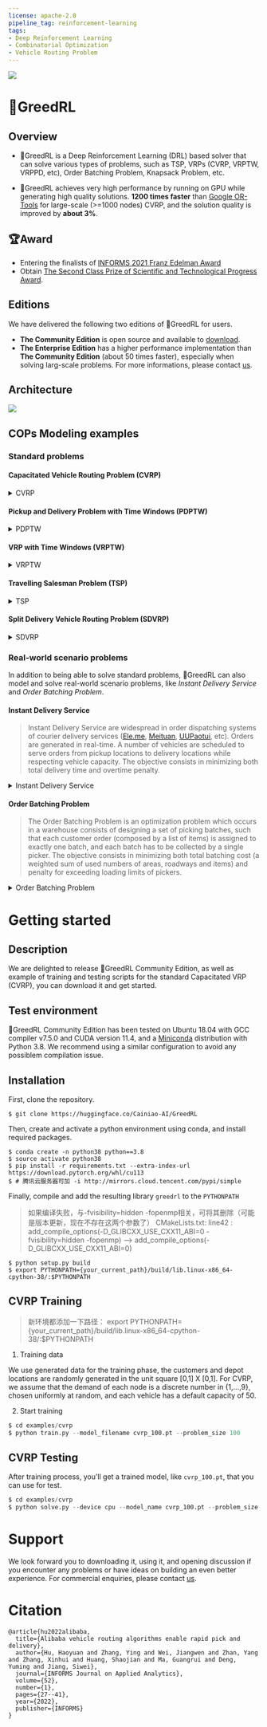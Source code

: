 ```yaml
---
license: apache-2.0
pipeline_tag: reinforcement-learning
tags:
- Deep Reinforcement Learning
- Combinatorial Optimization
- Vehicle Routing Problem
---
```


![](./images/GREEDRL-Logo-Original-640.png)


# 🤠GreedRL


## Overview

- 🤠GreedRL is a Deep Reinforcement Learning (DRL) based solver that can solve various types of problems, such as TSP, VRPs (CVRP, VRPTW, VRPPD, etc), Order Batching Problem, Knapsack Problem, etc.

- 🤠GreedRL achieves very high performance by running on GPU while generating high quality solutions.
  **1200 times faster** than [Google OR-Tools](https://developers.google.com/optimization) for large-scale (>=1000 nodes) CVRP, and the solution quality is improved by **about 3%**.

## 🏆Award

- Entering the finalists of [INFORMS 2021 Franz Edelman Award](https://www.informs.org/Resource-Center/Video-Library/Edelman-Competition-Videos/2021-Edelman-Competition-Videos/2021-Edelman-Finalist-Alibaba)
- Obtain [The Second Class Prize of Scientific and Technological Progress Award](https://www.ccf.org.cn/Awards/Awards/2022-11-08/776110.shtml).

## Editions

We have delivered the following two editions of 🤠GreedRL for users.

- **The Community Edition** is open source and available to [download](https://huggingface.co/Cainiao-AI/GreedRL).
- **The Enterprise Edition** has a higher performance implementation than **The Community Edition** (about 50 times faster), especially when solving larg-scale problems. For more informations, please contact <a href="mailto:jiangwen.wjw@alibaba-inc.com">us</a>.


## Architecture
![](./images/GREEDRL-Framwork_en.png)

## COPs Modeling examples

### Standard problems

#### Capacitated Vehicle Routing Problem (CVRP)
<details>
    <summary>CVRP</summary>

```python
from greedrl.feature import *
from greedrl.variable import *
from greedrl.function import *
from greedrl import Problem, Solution, Solver
from greedrl import runner

features = [continuous_feature('task_demand'),
            continuous_feature('worker_weight_limit'),
            continuous_feature('distance_matrix'),
            variable_feature('distance_this_to_task'),
            variable_feature('distance_task_to_end')]

variables = [task_demand_now('task_demand_now', feature='task_demand'),
             task_demand_now('task_demand_this', feature='task_demand', only_this=True),
             feature_variable('task_weight'),
             worker_variable('worker_weight_limit'),
             worker_used_resource('worker_used_weight', task_require='task_weight'),
             edge_variable('distance_last_to_this', feature='distance_matrix', last_to_this=True),
             edge_variable('distance_this_to_task', feature='distance_matrix', this_to_task=True),
             edge_variable('distance_task_to_end', feature='distance_matrix', task_to_end=True)]


class Constraint:

    def do_task(self):
        return self.task_demand_this

    def mask_task(self):
        # 已经完成的任务
        mask = self.task_demand_now <= 0
        # 车辆容量限制
        worker_weight_limit = self.worker_weight_limit - self.worker_used_weight
        mask |= self.task_demand_now * self.task_weight > worker_weight_limit[:, None]
        return mask

    def finished(self):
        return torch.all(self.task_demand_now <= 0, 1)


class Objective:

    def step_worker_end(self):
        return self.distance_last_to_this

    def step_task(self):
        return self.distance_last_to_this
```

</details>

#### Pickup and Delivery Problem with Time Windows (PDPTW)
<details>
    <summary>PDPTW</summary>

```python
from greedrl.model import runner
from greedrl.feature import *
from greedrl.variable import *
from greedrl.function import *
from greedrl import Problem, Solution, Solver

features = [local_category('task_group'),
            global_category('task_priority', 2),
            variable_feature('distance_this_to_task'),
            variable_feature('distance_task_to_end')]

variables = [task_demand_now('task_demand_now', feature='task_demand'),
             task_demand_now('task_demand_this', feature='task_demand', only_this=True),
             feature_variable('task_weight'),
             feature_variable('task_group'),
             feature_variable('task_priority'),
             feature_variable('task_due_time2', feature='task_due_time'),
             task_variable('task_due_time'),
             task_variable('task_service_time'),
             task_variable('task_due_time_penalty'),
             worker_variable('worker_basic_cost'),
             worker_variable('worker_distance_cost'),
             worker_variable('worker_due_time'),
             worker_variable('worker_weight_limit'),
             worker_used_resource('worker_used_weight', task_require='task_weight'),
             worker_used_resource('worker_used_time', 'distance_matrix', 'task_service_time', 'task_ready_time',
                                  'worker_ready_time'),
             edge_variable('distance_last_to_this', feature='distance_matrix', last_to_this=True),
             edge_variable('distance_this_to_task', feature='distance_matrix', this_to_task=True),
             edge_variable('distance_task_to_end', feature='distance_matrix', task_to_end=True)]


class Constraint:

    def do_task(self):
        return self.task_demand_this

    def mask_worker_end(self):
        return task_group_split(self.task_group, self.task_demand_now <= 0)

    def mask_task(self):
        mask = self.task_demand_now <= 0
        mask |= task_group_priority(self.task_group, self.task_priority, mask)

        worker_used_time = self.worker_used_time[:, None] + self.distance_this_to_task
        mask |= (worker_used_time > self.task_due_time2) & (self.task_priority == 0)

        # 容量约束
        worker_weight_limit = self.worker_weight_limit - self.worker_used_weight
        mask |= self.task_demand_now * self.task_weight > worker_weight_limit[:, None]
        return mask

    def finished(self):
        return torch.all(self.task_demand_now <= 0, 1)


class Objective:

    def step_worker_start(self):
        return self.worker_basic_cost

    def step_worker_end(self):
        feasible = self.worker_used_time <= self.worker_due_time
        return self.distance_last_to_this * self.worker_distance_cost, feasible

    def step_task(self):
        worker_used_time = self.worker_used_time - self.task_service_time
        feasible = worker_used_time <= self.task_due_time
        feasible &= worker_used_time <= self.worker_due_time
        cost = self.distance_last_to_this * self.worker_distance_cost
        return torch.where(feasible, cost, cost + self.task_due_time_penalty), feasible
```

</details>


#### VRP with Time Windows (VRPTW)
<details>
    <summary>VRPTW</summary>

```python
from greedrl import Problem, Solution, Solver
from greedrl.feature import *
from greedrl.variable import *
from greedrl.function import *
from greedrl.model import runner
from greedrl.myenv import VrptwEnv

features = [continuous_feature('worker_weight_limit'),
            continuous_feature('worker_ready_time'),
            continuous_feature('worker_due_time'),
            continuous_feature('worker_basic_cost'),
            continuous_feature('worker_distance_cost'),
            continuous_feature('task_demand'),
            continuous_feature('task_weight'),
            continuous_feature('task_ready_time'),
            continuous_feature('task_due_time'),
            continuous_feature('task_service_time'),
            continuous_feature('distance_matrix')]

variables = [task_demand_now('task_demand_now', feature='task_demand'),
             task_demand_now('task_demand_this', feature='task_demand', only_this=True),
             feature_variable('task_weight'),
             feature_variable('task_due_time'),
             feature_variable('task_ready_time'),
             feature_variable('task_service_time'),
             worker_variable('worker_weight_limit'),
             worker_variable('worker_due_time'),
             worker_variable('worker_basic_cost'),
             worker_variable('worker_distance_cost'),
             worker_used_resource('worker_used_weight', task_require='task_weight'),
             worker_used_resource('worker_used_time', 'distance_matrix', 'task_service_time', 'task_ready_time',
                'worker_ready_time'),
             edge_variable('distance_last_to_this', feature='distance_matrix', last_to_this=True),
             edge_variable('distance_this_to_task', feature='distance_matrix', this_to_task=True),
             edge_variable('distance_task_to_end', feature='distance_matrix', task_to_end=True)]


class Constraint:

    def do_task(self):
        return self.task_demand_this

    def mask_task(self):
        # 已经完成的任务
        mask = self.task_demand_now <= 0
        # 车辆容量限制
        worker_weight_limit = self.worker_weight_limit - self.worker_used_weight
        mask |= self.task_demand_now * self.task_weight > worker_weight_limit[:, None]

        worker_used_time = self.worker_used_time[:, None] + self.distance_this_to_task
        mask |= worker_used_time > self.task_due_time

        worker_used_time = torch.max(worker_used_time, self.task_ready_time)
        worker_used_time += self.task_service_time
        worker_used_time += self.distance_task_to_end
        mask |= worker_used_time > self.worker_due_time[:, None]

        return mask

    def finished(self):
        return torch.all(self.task_demand_now <= 0, 1)


class Objective:

    def step_worker_start(self):
        return self.worker_basic_cost

    def step_worker_end(self):
        return self.distance_last_to_this * self.worker_distance_cost

    def step_task(self):
        return self.distance_last_to_this * self.worker_distance_cost
```

</details>

#### Travelling Salesman Problem (TSP)
<details>
    <summary>TSP</summary>

```python
from greedrl.feature import *
from greedrl.variable import *
from greedrl import Problem
from greedrl import runner

features = [continuous_feature('task_location'),
            variable_feature('distance_this_to_task'),
            variable_feature('distance_task_to_end')]

variables = [task_demand_now('task_demand_now', feature='task_demand'),
             task_demand_now('task_demand_this', feature='task_demand', only_this=True),
             edge_variable('distance_last_to_this', feature='distance_matrix', last_to_this=True),
             edge_variable('distance_this_to_task', feature='distance_matrix', this_to_task=True),
             edge_variable('distance_task_to_end', feature='distance_matrix', task_to_end=True),
             edge_variable('distance_last_to_loop', feature='distance_matrix', last_to_loop=True)]


class Constraint:

    def do_task(self):
        return self.task_demand_this

    def mask_task(self):
        mask = self.task_demand_now <= 0
        return mask

    def mask_worker_end(self):
        return torch.any(self.task_demand_now > 0, 1)

    def finished(self):
        return torch.all(self.task_demand_now <= 0, 1)


class Objective:

    def step_worker_end(self):
        return self.distance_last_to_loop

    def step_task(self):
        return self.distance_last_to_this
```

</details>

#### Split Delivery Vehicle Routing Problem (SDVRP)
<details>
    <summary>SDVRP</summary>

```python
from greedrl.feature import *
from greedrl.variable import *
from greedrl import Problem
from greedrl import runner

features = [continuous_feature('task_demand'),
            continuous_feature('worker_weight_limit'),
            continuous_feature('distance_matrix'),
            variable_feature('distance_this_to_task'),
            variable_feature('distance_task_to_end')]

variables = [task_demand_now('task_demand'),
             task_demand_now('task_demand_this', feature='task_demand', only_this=True),
             feature_variable('task_weight'),
             task_variable('task_weight_this', feature='task_weight'),
             worker_variable('worker_weight_limit'),
             worker_used_resource('worker_used_weight', task_require='task_weight'),
             edge_variable('distance_last_to_this', feature='distance_matrix', last_to_this=True)]


class Constraint:

    def do_task(self):
        worker_weight_limit = self.worker_weight_limit - self.worker_used_weight
        return torch.min(self.task_demand_this, worker_weight_limit // self.task_weight_this)

    def mask_task(self):
        mask = self.task_demand <= 0
        worker_weight_limit = self.worker_weight_limit - self.worker_used_weight
        mask |= self.task_weight > worker_weight_limit[:, None]
        return mask

    def finished(self):
        return torch.all(self.task_demand <= 0, 1)


class Objective:

    def step_worker_end(self):
        return self.distance_last_to_this

    def step_task(self):
        return self.distance_last_to_this
```

</details>

### Real-world scenario problems

In addition to being able to solve standard problems, 🤠GreedRL can also model and solve real-world scenario problems, like *Instant Delivery Service* and *Order Batching Problem*.

#### Instant Delivery Service

> Instant Delivery Service are widespread in order dispatching systems of courier delivery services ([Ele.me](https://www.ele.me/), [Meituan](https://waimai.meituan.com/), [UUPaotui](https://www.uupt.com/index.htm), etc).
> Orders are generated in real-time. A number of vehicles are scheduled to serve orders from pickup locations to delivery locations while respecting vehicle capacity. The objective consists in minimizing both total delivery time and overtime penalty.


<details>
    <summary>Instant Delivery Service</summary>

```python
from greedrl.feature import *
from greedrl.variable import *
from greedrl.function import *
from greedrl import Problem
from greedrl import runner

features = [local_category('task_order'),
            global_category('task_type', 2),
            global_category('task_new_order', 2),
            variable_feature('time_this_to_task'),
            continuous_feature('x_time_matrix'),
            continuous_feature('task_due_time_x'),
            continuous_feature('worker_task_mask')]

variables = [task_demand_now('task_demand_now', feature='task_demand'),
             task_demand_now('task_demand_this', feature='task_demand', only_this=True),
             task_variable('task_pickup_this', feature='task_pickup'),
             task_variable('task_due_time_this', feature='task_due_time'),
             feature_variable('task_order', feature='task_order'),
             feature_variable('task_type', feature='task_type'),
             feature_variable('task_new_pickup', feature='task_new_pickup'),
             feature_variable('worker_task_mask', feature='worker_task_mask'),
             worker_count_now('worker_count_now', feature='worker_count'),
             worker_variable('worker_min_old_task_this', feature='worker_min_old_task'),
             worker_variable('worker_max_new_order_this', feature='worker_max_new_order'),
             worker_variable('worker_task_mask_this', feature='worker_task_mask'),
             worker_used_resource('worker_used_old_task', task_require='task_old'),
             worker_used_resource('worker_used_new_order', task_require='task_new_pickup'),
             worker_used_resource('worker_used_time', edge_require='time_matrix'),
             edge_variable('time_this_to_task', feature='x_time_matrix', this_to_task=True)]


class Constraint:

    def do_task(self):
        return self.task_demand_this

    def mask_worker_start(self):
        mask = self.worker_count_now <= 0

        finished = self.task_demand_now <= 0
        worker_task_mask = self.worker_task_mask | finished[:, None, :]
        mask |= torch.all(worker_task_mask, 2)

        return mask

    def mask_worker_end(self):
        mask = self.worker_used_old_task < self.worker_min_old_task_this
        mask |= task_group_split(self.task_order, self.task_demand_now <= 0)
        return mask

    def mask_task(self):
        mask = self.task_demand_now <= 0

        mask |= task_group_priority(self.task_order, self.task_type, mask)

        worker_max_new_order = self.worker_max_new_order_this - self.worker_used_new_order
        mask |= self.task_new_pickup > worker_max_new_order[:, None]

        mask |= self.worker_task_mask_this

        return mask

    def finished(self):
        worker_mask = self.worker_count_now <= 0
        task_mask = self.task_demand_now <= 0
        worker_task_mask = worker_mask[:, :, None] | task_mask[:, None, :]

        worker_task_mask |= self.worker_task_mask
        batch_size = worker_task_mask.size(0)
        worker_task_mask = worker_task_mask.view(batch_size, -1)
        return worker_task_mask.all(1)


class Objective:

    def step_task(self):
        over_time = (self.worker_used_time - self.task_due_time_this).clamp(min=0)
        pickup_time = self.worker_used_time * self.task_pickup_this
        return self.worker_used_time + over_time + pickup_time

    def step_finish(self):
        return self.task_demand_now.sum(1) * 1000
```

</details>

#### Order Batching Problem
> The Order Batching Problem is an optimization problem which occurs in a warehouse consists of designing a set of picking batches, such that each customer order (composed by a list of items) is assigned to exactly one batch,
> and each batch has to be collected by a single picker. The objective consists in minimizing both total batching cost (a weighted sum of used numbers of areas, roadways and items) and penalty for exceeding loading limits of pickers.

<details>
    <summary>Order Batching Problem</summary>

```python
from greedrl import Problem, Solver
from greedrl.feature import *
from greedrl.variable import *
from greedrl import runner


features = [local_feature('task_area'),
            local_feature('task_roadway'),
            local_feature('task_area_group'),
            sparse_local_feature('task_item_id', 'task_item_num'),
            sparse_local_feature('task_item_owner_id', 'task_item_num'),
            variable_feature('worker_task_item'),
            variable_feature('worker_used_roadway'),
            variable_feature('worker_used_area')]

variables = [task_demand_now('task_demand_now', feature='task_demand'),
             task_demand_now('task_demand_this', feature='task_demand', only_this=True),
             feature_variable('task_item_id'),
             feature_variable('task_item_num'),
             feature_variable('task_item_owner_id'),
             feature_variable('task_area'),
             feature_variable('task_area_group'),
             feature_variable('task_load'),
             feature_variable('task_group'),
             worker_variable('worker_load_limit'),
             worker_variable('worker_area_limit'),
             worker_variable('worker_area_group_limit'),
             worker_task_item('worker_task_item', item_id='task_item_id', item_num='task_item_num'),
             worker_task_item('worker_task_item_owner', item_id='task_item_owner_id', item_num='task_item_num'),
             worker_used_resource('worker_used_load', task_require='task_load'),
             worker_used_resource('worker_used_area', task_require='task_area'),
             worker_used_resource('worker_used_roadway', task_require='task_roadway'),
             worker_used_resource('worker_used_area_group', task_require='task_area_group')]


class Constraint:

    def do_task(self):
        return self.task_demand_this

    def mask_worker_end(self):
        return self.worker_used_load < self.worker_load_limit

    def mask_task(self):
        # completed tasks
        mask = self.task_demand_now <= 0
        # mask |= task_group_priority(self.task_group, self.task_out_stock_time, mask)

        NT = self.task_item_id.size(1)
        worker_task_item = self.worker_task_item[:, None, :]
        worker_task_item = worker_task_item.expand(-1, NT, -1)
        task_item_in_worker = worker_task_item.gather(2, self.task_item_id.long())
        task_item_in_worker = (task_item_in_worker > 0) & (self.task_item_num > 0)

        worker_task_item_owner = self.worker_task_item_owner[:, None, :]
        worker_task_item_owner = worker_task_item_owner.expand(-1, NT, -1)
        task_item_owner_in_worker = worker_task_item_owner.gather(2, self.task_item_owner_id.long())
        task_item_owner_in_worker = (task_item_owner_in_worker > 0) & (self.task_item_num > 0)

        # 
        mask |= torch.any(task_item_in_worker & ~task_item_owner_in_worker, 2)

        worker_load_limit = self.worker_load_limit - self.worker_used_load
        mask |= (self.task_load > worker_load_limit[:, None])

        task_area = self.task_area + self.worker_used_area[:, None, :]
        task_area_num = task_area.clamp(0, 1).sum(2, dtype=torch.int32)
        mask |= (task_area_num > self.worker_area_limit[:, None])

        tak_area_group = self.task_area_group + self.worker_used_area_group[:, None, :]
        tak_area_group_num = tak_area_group.clamp(0, 1).sum(2, dtype=torch.int32)
        mask |= (tak_area_group_num > self.worker_area_group_limit[:, None])

        return mask

    def finished(self):
        return torch.all(self.task_demand_now <= 0, 1)


class Objective:

    def step_worker_end(self):
        area_num = self.worker_used_area.clamp(0, 1).sum(1)
        roadway_num = self.worker_used_roadway.clamp(0, 1).sum(1)
        item_num = self.worker_task_item.clamp(0, 1).sum(1)
        penalty = (self.worker_load_limit - self.worker_used_load) * 10
        return area_num * 100 + roadway_num * 10 + item_num + penalty
```

</details>


#
#
# Getting started

## Description
We are delighted to release 🤠GreedRL Community Edition, as well as example of training and testing scripts for the standard Capacitated VRP (CVRP), you can download it and get started.

## Test environment
🤠GreedRL Community Edition has been tested on Ubuntu 18.04 with GCC compiler v7.5.0 and CUDA version 11.4, and a [Miniconda](https://docs.conda.io/en/latest/miniconda.html#system-requirements) distribution with Python 3.8. We recommend using a similar configuration to avoid any possiblem compilation issue.

## Installation
First, clone the repository.
```aidl
$ git clone https://huggingface.co/Cainiao-AI/GreedRL
```
Then, create and activate a python environment using conda, and install required packages.
```aidl
$ conda create -n python38 python==3.8
$ source activate python38
$ pip install -r requirements.txt --extra-index-url https://download.pytorch.org/whl/cu113
$ # 腾讯云服务器可加 -i http://mirrors.cloud.tencent.com/pypi/simple
```
Finally, compile and add the resulting library `greedrl` to the `PYTHONPATH`
> 如果编译失败，与-fvisibility=hidden -fopenmp相关，可将其删除（可能是版本更新，现在不存在这两个参数了）
> CMakeLists.txt: line42 : add_compile_options(-D_GLIBCXX_USE_CXX11_ABI=0 -fvisibility=hidden -fopenmp)  --> add_compile_options(-D_GLIBCXX_USE_CXX11_ABI=0)
```aidl
$ python setup.py build
$ export PYTHONPATH={your_current_path}/build/lib.linux-x86_64-cpython-38/:$PYTHONPATH
```

## CVRP Training

 > 新环境都添加一下路径： export PYTHONPATH={your_current_path}/build/lib.linux-x86_64-cpython-38/:$PYTHONPATH

1. Training data

We use generated data for the training phase, the customers and depot locations are randomly generated in the unit square [0,1] X [0,1]. For CVRP, we assume that the demand of each node is a discrete number in {1,...,9}, chosen uniformly at random, and each vehicle has a default capacity of 50.


2. Start training
```python
$ cd examples/cvrp
$ python train.py --model_filename cvrp_100.pt --problem_size 100
```

## CVRP Testing

After training process, you'll get a trained model, like `cvrp_100.pt`, that you can use for test.

```python
$ cd examples/cvrp
$ python solve.py --device cpu --model_name cvrp_100.pt --problem_size 100
```

# Support
We look forward you to downloading it, using it, and opening discussion if you encounter any problems or have ideas on building an even better experience.
For commercial enquiries, please contact <a href="mailto:jiangwen.wjw@alibaba-inc.com">us</a>.

# Citation
```
@article{hu2022alibaba,
  title={Alibaba vehicle routing algorithms enable rapid pick and delivery},
  author={Hu, Haoyuan and Zhang, Ying and Wei, Jiangwen and Zhan, Yang and Zhang, Xinhui and Huang, Shaojian and Ma, Guangrui and Deng, Yuming and Jiang, Siwei},
  journal={INFORMS Journal on Applied Analytics},
  volume={52},
  number={1},
  pages={27--41},
  year={2022},
  publisher={INFORMS}
}
```
